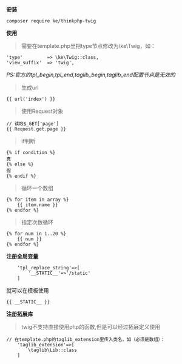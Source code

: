 **安装**
```$xslt
composer require ke/thinkphp-twig
```
**使用**
> 需要在template.php里把type节点修改为\\ke\\Twig，如：
```$xslt
'type'         => \ke\Twig::class,
'view_suffix'  => 'twig',
```
_PS:官方的tpl_begin,tpl_end,taglib_begin,taglib_end配置节点是无效的_

> 生成url
```$xslt
{{ url('index') }}
```

> 使用Request对象
```$xslt
// 读取$_GET['page']
{{ Request.get.page }}
```

> if判断
```
{% if condition %}
真
{% else %}
假
{% endif %}
```

> 循环一个数组
```
{% for item in array %}
    {{ item.name }}
{% endfor %}
```

> 指定次数循环
```
{% for num in 1..20 %}
    {{ num }}
{% endfor %}
```

**注册全局变量**
```
    'tpl_replace_string'=>[
        '__STATIC__'=>'/static'
    ]
```
就可以在模板使用
```
{{ __STATIC__ }}
```

**注册拓展库**

> twig不支持直接使用php的函数,但是可以经过拓展定义使用

```
// 在template.php的taglib_extension里传入类名，如（必须是数组）：
    'taglib_extension'=>[
        \taglib\Lib::class
    ]
```